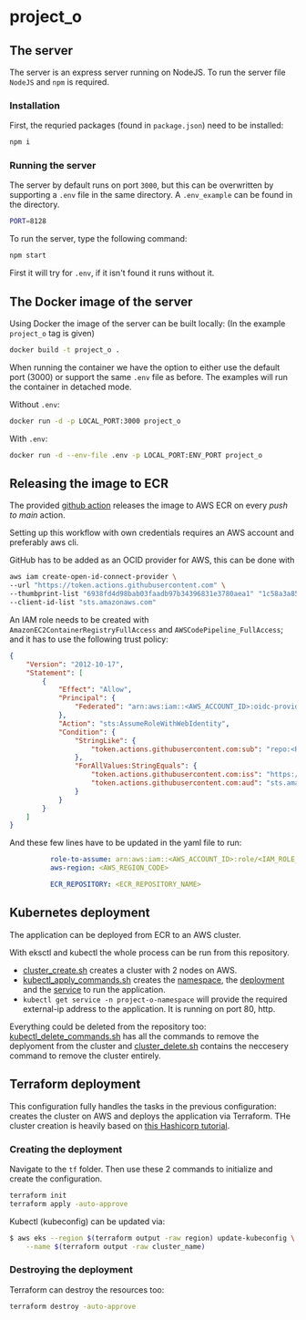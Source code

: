 # project_o

## The server

The server is an express server running on NodeJS. To run the server file `NodeJS` and `npm` is required.

### Installation

First, the requried packages (found in `package.json`) need to be installed:

```bash
npm i
```

### Running the server

The server by default runs on port `3000`, but this can be overwritten by supporting a `.env` file in the same directory. A `.env_example` can be found in the directory.

```bash
PORT=8128
```

To run the server, type the following command:

```bash
npm start
```

First it will try for `.env`, if it isn't found it runs without it.

## The Docker image of the server

Using Docker the image of the server can be built locally: (In the example `project_o` tag is given)

```bash
docker build -t project_o .
```

When running the container we have the option to either use the default port (3000) or support the same `.env` file as before. The examples will run the container in detached mode.

Without `.env`:

```bash
docker run -d -p LOCAL_PORT:3000 project_o
```

With `.env`:

```bash
docker run -d --env-file .env -p LOCAL_PORT:ENV_PORT project_o
```

## Releasing the image to ECR

The provided [github action](.github/workflows/deploy.yaml) releases the image to AWS ECR on every *push to main* action.

Setting up this workflow with own credentials requires an AWS account and preferably aws cli.

GitHub has to be added as an OCID provider for AWS, this can be done with

```bash
aws iam create-open-id-connect-provider \
--url "https://token.actions.githubusercontent.com" \
--thumbprint-list "6938fd4d98bab03faadb97b34396831e3780aea1" "1c58a3a8518e8759bf075b76b750d4f2df264fcd" \
--client-id-list "sts.amazonaws.com"
```

An IAM role needs to be created with `AmazonEC2ContainerRegistryFullAccess` and `AWSCodePipeline_FullAccess`; and it has to use the following trust policy:

```json
{
    "Version": "2012-10-17",
    "Statement": [
        {
            "Effect": "Allow",
            "Principal": {
                "Federated": "arn:aws:iam::<AWS_ACCOUNT_ID>:oidc-provider/token.actions.githubusercontent.com"
            },
            "Action": "sts:AssumeRoleWithWebIdentity",
            "Condition": {
                "StringLike": {
                    "token.actions.githubusercontent.com:sub": "repo:<REPO_NAME>*"
                },
                "ForAllValues:StringEquals": {
                    "token.actions.githubusercontent.com:iss": "https://token.actions.githubusercontent.com",
                    "token.actions.githubusercontent.com:aud": "sts.amazonaws.com"
                }
            }
        }
    ]
}
```

And these few lines have to be updated in the yaml file to run:

```yaml
          role-to-assume: arn:aws:iam::<AWS_ACCOUNT_ID>:role/<IAM_ROLE_NAME>
          aws-region: <AWS_REGION_CODE>
```

```yaml
          ECR_REPOSITORY: <ECR_REPOSITORY_NAME>
```

## Kubernetes deployment

The application can be deployed from ECR to an AWS cluster.

With eksctl and kubectl the whole process can be run from this repository.

- [cluster_create.sh](./k8/cluster_create.sh) creates a cluster with 2 nodes on AWS.
- [kubectl_apply_commands.sh](./k8/kubectl_apply_commands.sh) creates the [namespace](./k8/namespace.yaml), the [deployment](./k8/deployment.yaml) and the [service](./k8/service.yaml) to run the application.
- `kubectl get service -n project-o-namespace` will provide the required external-ip address to the application. It is running on port 80, http.

Everything could be deleted from the repository too: [kubectl_delete_commands.sh](./k8/kubectl_delete_commands.sh) has all the commands to remove the deplyoment from the cluster and [cluster_delete.sh](./k8/cluster_delete.sh) contains the neccesery command to remove the cluster entirely.

## Terraform deployment

This configuration fully handles the tasks in the previous configuration: creates the cluster on AWS and deploys the application via Terraform. THe cluster creation is heavily based on [this Hashicorp tutorial](https://developer.hashicorp.com/terraform/tutorials/kubernetes/eks).

### Creating the deployment

Navigate to the `tf` folder. Then use these 2 commands to initialize and create the configuration.

```bash
terraform init
terraform apply -auto-approve
```

Kubectl (kubeconfig) can be updated via:

```bash
$ aws eks --region $(terraform output -raw region) update-kubeconfig \
    --name $(terraform output -raw cluster_name)
```

### Destroying the deployment

Terraform can destroy the resources too:

```bash
terraform destroy -auto-approve
```